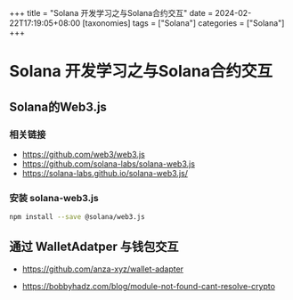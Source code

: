 +++
title = "Solana 开发学习之与Solana合约交互"
date = 2024-02-22T17:19:05+08:00
[taxonomies]
tags = ["Solana"]
categories = ["Solana"]
+++

# Solana 开发学习之与Solana合约交互

## Solana的Web3.js

### 相关链接

- <https://github.com/web3/web3.js>
- <https://github.com/solana-labs/solana-web3.js>
- <https://solana-labs.github.io/solana-web3.js/>

### 安装 solana-web3.js

```bash
npm install --save @solana/web3.js
```

## 通过 WalletAdatper 与钱包交互

- <https://github.com/anza-xyz/wallet-adapter>

- <https://bobbyhadz.com/blog/module-not-found-cant-resolve-crypto>
